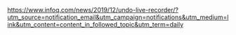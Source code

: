 https://www.infoq.com/news/2019/12/undo-live-recorder/?utm_source=notification_email&utm_campaign=notifications&utm_medium=link&utm_content=content_in_followed_topic&utm_term=daily